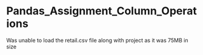 # Pandas_Assignment_Column_Operations

Was unable to load the retail.csv file along with project as it was 75MB in size
